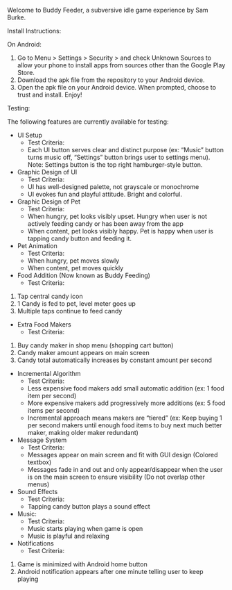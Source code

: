 Welcome to Buddy Feeder, a subversive idle game experience by Sam Burke.




Install Instructions:


On Android: 
1. Go to Menu > Settings > Security > and check Unknown Sources to allow your phone to install apps from sources other than the Google Play Store.
2. Download the apk file from the repository to your Android device.
3. Open the apk file on your Android device. When prompted, choose to trust and install. Enjoy!

Testing:


The following features are currently available for testing:


* UI Setup
   * Test Criteria:
   * Each UI button serves clear and distinct purpose (ex: “Music” button turns music off, “Settings” button brings user to settings menu). Note: Settings button is the top right hamburger-style button.
* Graphic Design of UI
   * Test Criteria:
   * UI has well-designed palette, not grayscale or monochrome
   * UI evokes fun and playful attitude. Bright and colorful.
* Graphic Design of Pet
   * Test Criteria:
   * When hungry, pet looks visibly upset. Hungry when user is not actively feeding candy or has been away from the app
   * When content, pet looks visibly happy. Pet is happy when user is tapping candy button and feeding it.
* Pet Animation
   * Test Criteria:
   * When hungry, pet moves slowly
   * When content, pet moves quickly
* Food Addition (Now known as Buddy Feeding)
   * Test Criteria:
1. Tap central candy icon
2. 1 Candy is fed to pet, level meter goes up
3. Multiple taps continue to feed candy
* Extra Food Makers
   * Test Criteria:
1. Buy candy maker in shop menu (shopping cart button)
2. Candy maker amount appears on main screen
3. Candy total automatically increases by constant amount per second
* Incremental Algorithm
   * Test Criteria:
   * Less expensive food makers add small automatic addition (ex: 1 food item per second)
   * More expensive makers add progressively more additions (ex: 5 food items per second)
   * Incremental approach means makers are “tiered” (ex: Keep buying 1 per second makers until enough food items to buy next much better maker, making older maker redundant)
* Message System
   * Test Criteria:
   * Messages appear on main screen and fit with GUI design (Colored textbox)
   * Messages fade in and out and only appear/disappear when the user is on the main screen to ensure visibility (Do not overlap other menus)
* Sound Effects
   * Test Criteria:
   * Tapping candy button plays a sound effect
* Music:
   * Test Criteria:
   * Music starts playing when game is open
   * Music is playful and relaxing
* Notifications
   * Test Criteria:
1. Game is minimized with Android home button
2. Android notification appears after one minute telling user to keep playing

